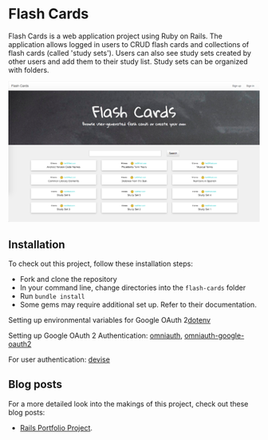 # Flash Cards

Flash Cards is a web application project using Ruby on Rails. The application allows logged in users to CRUD flash cards and collections of flash cards (called 'study sets'). Users can also see study sets created by other users and add them to their study list. Study sets can be organized with folders.

<img src="https://raw.githubusercontent.com/BeejLuig/BeejLuig.github.io/master/img/flash-cards-homepage.png" />

## Installation

To check out this project, follow these installation steps:

* Fork and clone the repository
* In your command line, change directories into the `flash-cards` folder
* Run `bundle install`
* Some gems may require additional set up. Refer to their documentation.

Setting up environmental variables for Google OAuth 2[dotenv](https://github.com/bkeepers/dotenv)

Setting up Google OAuth 2 Authentication: [omniauth](https://github.com/omniauth/omniauth), [omniauth-google-oauth2](https://github.com/zquestz/omniauth-google-oauth2)

For user authentication: [devise](https://github.com/plataformatec/devise)

## Blog posts

For a more detailed look into the makings of this project, check out these blog posts:

* [Rails Portfolio Project](http://bjcantlupe.com/2017/03/01/rails_portfolio_project_flash_cards/).
